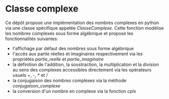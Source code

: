 # Classe complexe
Ce dépôt propose une implémentation des nombres complexes en python via une classe spécifique appelée _ClasseComplexe_.
Cette fonction modélise les nombres complexes sous forme algébrique et propose les fonctionnalités suivantes:
* l'affichage par défaut des nombres sous forme algébrique
* l'accès aux partie réelles et imaginaires respectivement via les propriétés _partie\_reelle_ et _partie\_imaginaire_
* la définition de l'addition, la soustraction, la multiplication et la division au sens des complexes accessibles directement via les opérateurs usuels +, -, * et /
* la conjugaison des nombres complexes via la méthode _conjugaison\_complexe_ 
* la conversion d'un nombre en complexe via la fonction _cplx_